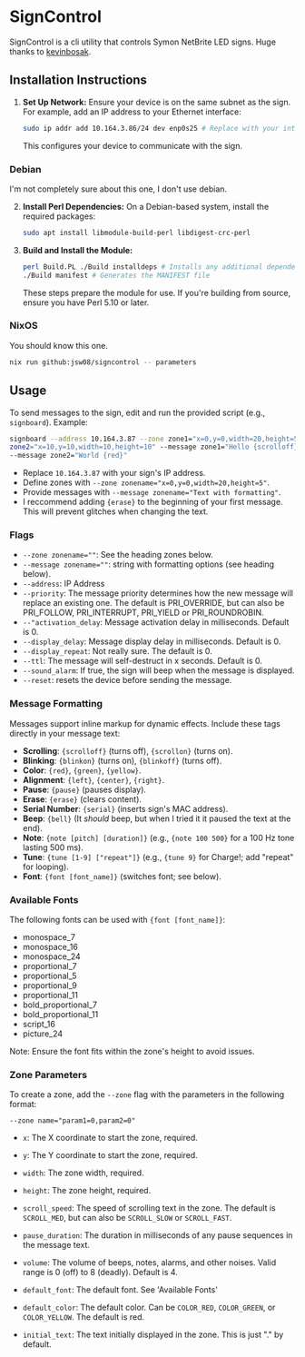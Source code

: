 # SignControl

SignControl is a cli utility that controls Symon NetBrite LED signs. Huge thanks
to [kevinbosak](https://github.com/kevinbosak/Net-Symon-Netbrite).

## Installation Instructions

1. **Set Up Network:** Ensure your device is on the same subnet as the sign. For
   example, add an IP address to your Ethernet interface:
   ```sh
   sudo ip addr add 10.164.3.86/24 dev enp0s25 # Replace with your interface
   ```
   This configures your device to communicate with the sign.

### Debian

I'm not completely sure about this one, I don't use debian.

2. **Install Perl Dependencies:** On a Debian-based system, install the required
   packages:
   ```sh
   sudo apt install libmodule-build-perl libdigest-crc-perl
   ```

3. **Build and Install the Module:**
   ```sh
   perl Build.PL ./Build installdeps # Installs any additional dependencies
   ./Build manifest # Generates the MANIFEST file
   ```
   These steps prepare the module for use. If you're building from source,
   ensure you have Perl 5.10 or later.

### NixOS

You should know this one.

```sh
nix run github:jsw08/signcontrol -- parameters
```

## Usage

To send messages to the sign, edit and run the provided script (e.g.,
`signboard`). Example:

```sh
signboard --address 10.164.3.87 --zone zone1="x=0,y=0,width=20,height=5" --zone
zone2="x=10,y=10,width=10,height=10" --message zone1="Hello {scrolloff}"
--message zone2="World {red}"
```

- Replace `10.164.3.87` with your sign's IP address.
- Define zones with `--zone zonename="x=0,y=0,width=20,height=5"`.
- Provide messages with `--message zonename="Text with formatting"`.
- I reccommend adding `{erase}` to the beginning of your first message. This
  will prevent glitches when changing the text.

### Flags

- `--zone zonename=""`: See the heading zones below.
- `--message zonename=""`: string with formatting options (see heading below).
- `--address`: IP Address
- `--priority`: The message priority determines how the new message will replace
  an existing one. The default is PRI_OVERRIDE, but can also be PRI_FOLLOW,
  PRI_INTERRUPT, PRI_YIELD or PRI_ROUNDROBIN.
- `--"activation_delay`: Message activation delay in milliseconds. Default is 0.
- `--display_delay`: Message display delay in milliseconds. Default is 0.
- `--display_repeat`: Not really sure. The default is 0.
- `--ttl`: The message will self-destruct in x seconds. Default is 0.
- `--sound_alarm`: If true, the sign will beep when the message is displayed.
- `--reset`: resets the device before sending the message.

### Message Formatting

Messages support inline markup for dynamic effects. Include these tags directly
in your message text:

- **Scrolling**: `{scrolloff}` (turns off), `{scrollon}` (turns on).
- **Blinking**: `{blinkon}` (turns on), `{blinkoff}` (turns off).
- **Color**: `{red}`, `{green}`, `{yellow}`.
- **Alignment**: `{left}`, `{center}`, `{right}`.
- **Pause**: `{pause}` (pauses display).
- **Erase**: `{erase}` (clears content).
- **Serial Number**: `{serial}` (inserts sign's MAC address).
- **Beep**: `{bell}` (It _should_ beep, but when I tried it it paused the text
  at the end).
- **Note**: `{note [pitch] [duration]}` (e.g., `{note 100 500}` for a 100 Hz
  tone lasting 500 ms).
- **Tune**: `{tune [1-9] ["repeat"]}` (e.g., `{tune 9}` for Charge!; add
  "repeat" for looping).
- **Font**: `{font [font_name]}` (switches font; see below).

### Available Fonts

The following fonts can be used with `{font [font_name]}`:

- monospace_7
- monospace_16
- monospace_24
- proportional_7
- proportional_5
- proportional_9
- proportional_11
- bold_proportional_7
- bold_proportional_11
- script_16
- picture_24

Note: Ensure the font fits within the zone's height to avoid issues.

### Zone Parameters

To create a zone, add the `--zone` flag with the parameters in the following
format:

```
--zone name="param1=0,param2=0"
```

- `x`: The X coordinate to start the zone, required.

- `y`: The Y coordinate to start the zone, required.

- `width`: The zone width, required.

- `height`: The zone height, required.

- `scroll_speed`: The speed of scrolling text in the zone. The default is
  `SCROLL_MED`, but can also be `SCROLL_SLOW` or `SCROLL_FAST`.

- `pause_duration`: The duration in milliseconds of any pause sequences in the
  message text.

- `volume`: The volume of beeps, notes, alarms, and other noises. Valid range is
  0 (off) to 8 (deadly). Default is 4.

- `default_font`: The default font. See 'Available Fonts'

- `default_color`: The default color. Can be `COLOR_RED`, `COLOR_GREEN`, or
  `COLOR_YELLOW`. The default is red.

- `initial_text`: The text initially displayed in the zone. This is just "." by
  default.
